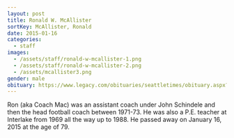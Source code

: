 ```yaml
---
layout: post
title: Ronald W. McAllister
sortKey: McAllister, Ronald
date: 2015-01-16
categories:
  - staff
images:
  - /assets/staff/ronald-w-mcallister-1.png
  - /assets/staff/ronald-w-mcallister-2.png
  - /assets/mcallister3.png
gender: male
obituary: https://www.legacy.com/obituaries/seattletimes/obituary.aspx?n=ron-w-mcallister&pid=173949856
---
```

Ron (aka Coach Mac) was an assistant coach under John Schindele and then the head football coach between 1971-73.  He was also a P.E. teacher at Interlake from 1969 all the way up to 1988.  He passed away on January 16, 2015 at the age of 79.  
